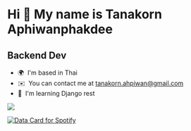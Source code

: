 Hi 👋 My name is Tanakorn Aphiwanphakdee
========================================

Backend Dev
-----------

* 🌍  I'm based in Thai
* ✉️  You can contact me at [tanakorn.ahpiwan@gmail.com](mailto:tanakorn.ahpiwan@gmail.com)
* 🧠  I'm learning Django rest

<a href="https://www.github.com/OmTanakorn" target="_blank" rel="noreferrer"><img
src="https://img.shields.io/github/followers/OmTanakorn?logo=github&style=for-the-badge&color=64748b&labelColor=ffffff" /></a>

<a href="https://data-card-for-spotify.herokuapp.com/card?user_id=91tkvuqtwxwozxib2x8tx1zq2">
  <img src="https://data-card-for-spotify.herokuapp.com/api/card?user_id=91tkvuqtwxwozxib2x8tx1zq2" alt="Data Card for Spotify">
</a>
